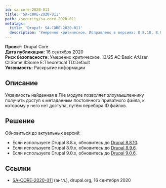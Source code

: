 ```yaml
---
id: sa-core-2020-011
title: 'SA-CORE-2020-011'
path: /security/sa-core-2020-011
metatags:
  title: 'Drupal: SA-CORE-2020-011'
  description: 'Умеренно критическое. Исправлено в версиях: 8.8.10, 8.9.6, 9.0.6.'
---
```


**Проект:** Drupal Core\
**Дата публикации:** 16 сентября 2020\
**Риск безопасности:** Умеренно критическое. 13/25 AC:Basic A:User CI:Some II:Some E:Theoretical TD:Default\
**Уязвимость:** Раскрытие информации

## Описание

Уязвимость найденная в File модуле позволяет злоумышленнику получить доступ к метаданным постоянного приватного файла, к которому у него нет доступа, путём перебора ID файлов.

## Решение

Обновиться до актуальных версий:

- Если используете Drupal 8.8.x, обновитесь до [Drupal 8.8.10](../../../8/releases/8.8.x/8.8.10/index.md).
- Если используете Drupal 8.9.x, обновитесь до [Drupal 8.9.6](../../../8/releases/8.9.x/8.9.6/index.md).
- Если используете Drupal 9.0.x, обновитесь до [Drupal 9.0.6](../../../9/releases/9.0.x/9.0.6/index.md).

## Ссылки

- [SA-CORE-2020-011](https://www.drupal.org/sa-core-2020-011) (англ.), drupal.org, 16 сентября 2020